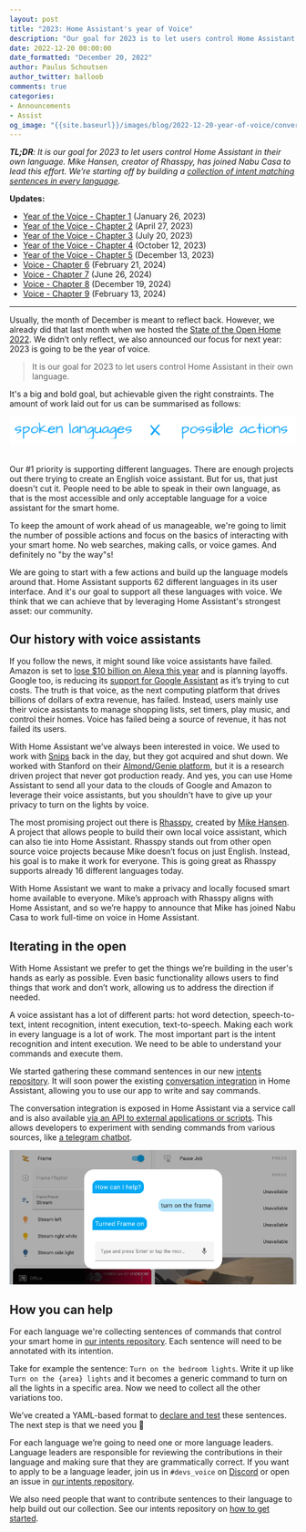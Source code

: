 ```yaml
---
layout: post
title: "2023: Home Assistant's year of Voice"
description: "Our goal for 2023 is to let users control Home Assistant in their own language."
date: 2022-12-20 00:00:00
date_formatted: "December 20, 2022"
author: Paulus Schoutsen
author_twitter: balloob
comments: true
categories:
- Announcements
- Assist
og_image: "{{site.baseurl}}/images/blog/2022-12-20-year-of-voice/conversation.png"
---
```


_**TL;DR**: It is our goal for 2023 to let users control Home Assistant in their own language. Mike Hansen, creator of Rhasspy, has joined Nabu Casa to lead this effort. We’re starting off by building a [collection of intent matching sentences in every language](https://github.com/home-assistant/intents)._

**Updates:**

 - [Year of the Voice - Chapter 1](https://www.home-assistant.io/blog/2023/01/26/year-of-the-voice-chapter-1/) (January 26, 2023)
 - [Year of the Voice - Chapter 2](/blog/2023/04/27/year-of-the-voice-chapter-2/) (April 27, 2023)
 - [Year of the Voice - Chapter 3](/blog/2023/07/20/year-of-the-voice-chapter-3/) (July 20, 2023)
 - [Year of the Voice - Chapter 4](/blog/2023/10/12/year-of-the-voice-chapter-4-wakewords/) (October 12, 2023)
 - [Year of the Voice - Chapter 5](/blog/2023/12/13/year-of-the-voice-chapter-5/) (December 13, 2023)
 - [Voice - Chapter 6](/blog/2024/02/21/voice-chapter-6/) (February 21, 2024)
 - [Voice - Chapter 7](/blog/2024/06/26/voice-chapter-7/) (June 26, 2024)
 - [Voice - Chapter 8](/blog/2024/12/19/voice-chapter-8-assist-in-the-home/) (December 19, 2024)
 - [Voice - Chapter 9](/blog/2025/02/13/voice-chapter-9-speech-to-phrase/) (February 13, 2024)


<hr>

Usually, the month of December is meant to reflect back. However, we already did that last month when we hosted the [State of the Open Home 2022](https://www.youtube.com/watch?v=D936T1Ze8-4). We didn’t only reflect, we also announced our focus for next year: 2023 is going to be the year of voice.

<blockquote>It is our goal for 2023 to let users control Home Assistant in their own language.</blockquote>

It's a big and bold goal, but achievable given the right constraints. The amount of work laid out for us can be summarised as follows:

<center><img src='/images/blog/2022-12-20-year-of-voice/voice-work.png' alt='Spoken languages times possible actions' class='no-shadow' /></center>
<br>

Our #1 priority is supporting different languages. There are enough projects out there trying to create an English voice assistant. But for us, that just doesn't cut it. People need to be able to speak in their own language, as that is the most accessible and only acceptable language for a voice assistant for the smart home.
<!--more-->

To keep the amount of work ahead of us manageable, we're going to limit the number of possible actions and focus on the basics of interacting with your smart home. No web searches, making calls, or voice games. And definitely no "by the way"s!

We are going to start with a few actions and build up the language models around that. Home Assistant supports 62 different languages in its user interface. And it's our goal to support all these languages with voice. We think that we can achieve that by leveraging Home Assistant's strongest asset: our community.

## Our history with voice assistants

If you follow the news, it might sound like voice assistants have failed. Amazon is set to [lose $10 billion on Alexa this year](https://arstechnica.com/gadgets/2022/11/amazon-alexa-is-a-colossal-failure-on-pace-to-lose-10-billion-this-year/) and is planning layoffs. Google too, is reducing its [support for Google Assistant](https://arstechnica.com/gadgets/2022/10/report-google-doubles-down-on-pixel-hardware-cuts-google-assistant-support/) as it’s trying to cut costs. The truth is that voice, as the next computing platform that drives billions of dollars of extra revenue, has failed. Instead, users mainly use their voice assistants to manage shopping lists, set timers, play music, and control their homes. Voice has failed being a source of revenue, it has not failed its users.

With Home Assistant we’ve always been interested in voice. We used to work with [Snips](https://snips.ai/) back in the day, but they got acquired and shut down. We worked with Stanford on their [Almond/Genie platform](/blog/2021/12/21/stanford-genie/), but it is a research driven project that never got production ready. And yes, you can use Home Assistant to send all your data to the clouds of Google and Amazon to leverage their voice assistants, but you shouldn't have to give up your privacy to turn on the lights by voice.

The most promising project out there is [Rhasspy](https://rhasspy.readthedocs.io/en/latest/), created by [Mike Hansen](https://github.com/synesthesiam). A project that allows people to build their own local voice assistant, which can also tie into Home Assistant. Rhasspy stands out from other open source voice projects because Mike doesn’t focus on just English. Instead, his goal is to make it work for everyone. This is going great as Rhasspy supports already 16 different languages today.

With Home Assistant we want to make a privacy and locally focused smart home available to everyone. Mike’s approach with Rhasspy aligns with Home Assistant, and so we’re happy to announce that Mike has joined Nabu Casa to work full-time on voice in Home Assistant.

## Iterating in the open

With Home Assistant we prefer to get the things we’re building in the user's hands as early as possible. Even basic functionality allows users to find things that work and don’t work, allowing us to address the direction if needed.

A voice assistant has a lot of different parts: hot word detection, speech-to-text, intent recognition, intent execution, text-to-speech. Making each work in every language is a lot of work. The most important part is the intent recognition and intent execution. We need to be able to understand your commands and execute them.

We started gathering these command sentences in our new [intents repository](https://github.com/home-assistant/intents). It will soon power the existing [conversation integration](/integrations/conversation) in Home Assistant, allowing you to use our app to write and say commands.

The conversation integration is exposed in Home Assistant via a service call and is also available [via an API to external applications or scripts](https://developers.home-assistant.io/docs/intent_conversation_api). This allows developers to experiment with sending commands from various sources, like [a telegram chatbot](https://github.com/frenck/home-assistant-config/tree/7c41afa541193e7c9fd4eab3acec2a00ed3c33e9/custom_components/telegram_bot_conversation).

![Screenshot of the conversation dialog in Home Assistant](/images/blog/2022-12-20-year-of-voice/conversation.png)

## How you can help

For each language we're collecting sentences of commands that control your smart home in [our intents repository](https://github.com/home-assistant/intents). Each sentence will need to be annotated with its intention.

Take for example the sentence: `Turn on the bedroom lights`. Write it up like `Turn on the {area} lights` and it becomes a generic command to turn on all the lights in a specific area. Now we need to collect all the other variations too.

We’ve created a YAML-based format to [declare and test](https://github.com/home-assistant/intents#intents-for-home-assistant) these sentences. The next step is that we need you 🫵

For each language we’re going to need one or more language leaders. Language leaders are responsible for reviewing the contributions in their language and making sure that they are grammatically correct. If you want to apply to be a language leader, join us in `#devs_voice` on [Discord](/join-chat/) or open an issue in [our intents repository](https://github.com/home-assistant/intents/issues).

We also need people that want to contribute sentences to their language to help build out our collection. See our intents repository on [how to get started](https://github.com/home-assistant/intents#contributing-sentences).


